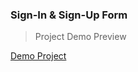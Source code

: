 ### Sign-In &  Sign-Up Form

>  Project  Demo Preview

[Demo Project](https://mian-ali.github.io/Sign-In-Sign-Up-Form/)



